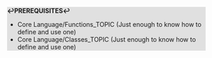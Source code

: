 <div style="margin:2em; background-color: #e0e0e0;">

<strong>↩PREREQUISITES↩</strong>

 * Core Language/Functions_TOPIC (Just enough to know how to define and use one)
 * Core Language/Classes_TOPIC (Just enough to know how to define and use one)

</div>

